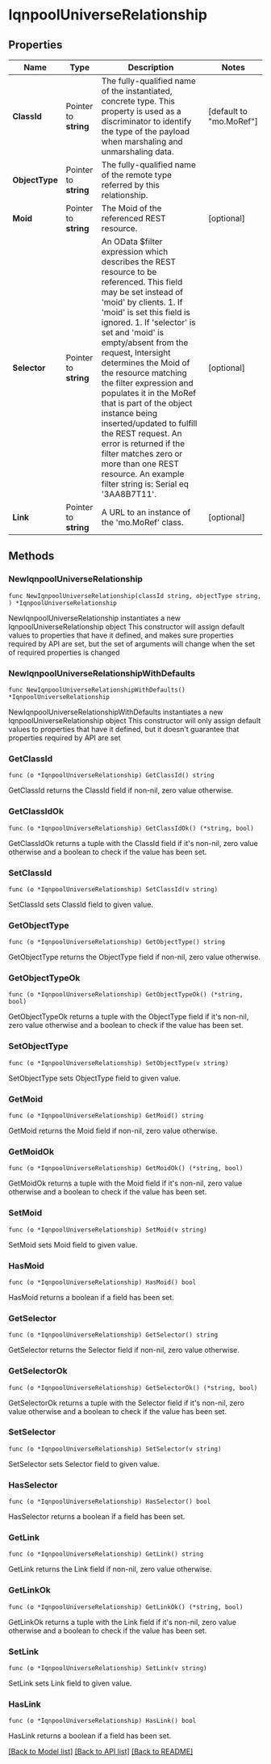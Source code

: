 # IqnpoolUniverseRelationship

## Properties

Name | Type | Description | Notes
------------ | ------------- | ------------- | -------------
**ClassId** | Pointer to **string** | The fully-qualified name of the instantiated, concrete type. This property is used as a discriminator to identify the type of the payload when marshaling and unmarshaling data. | [default to "mo.MoRef"]
**ObjectType** | Pointer to **string** | The fully-qualified name of the remote type referred by this relationship. | 
**Moid** | Pointer to **string** | The Moid of the referenced REST resource. | [optional] 
**Selector** | Pointer to **string** | An OData $filter expression which describes the REST resource to be referenced. This field may be set instead of &#39;moid&#39; by clients. 1. If &#39;moid&#39; is set this field is ignored. 1. If &#39;selector&#39; is set and &#39;moid&#39; is empty/absent from the request, Intersight determines the Moid of the resource matching the filter expression and populates it in the MoRef that is part of the object instance being inserted/updated to fulfill the REST request. An error is returned if the filter matches zero or more than one REST resource. An example filter string is: Serial eq &#39;3AA8B7T11&#39;. | [optional] 
**Link** | Pointer to **string** | A URL to an instance of the &#39;mo.MoRef&#39; class. | [optional] 

## Methods

### NewIqnpoolUniverseRelationship

`func NewIqnpoolUniverseRelationship(classId string, objectType string, ) *IqnpoolUniverseRelationship`

NewIqnpoolUniverseRelationship instantiates a new IqnpoolUniverseRelationship object
This constructor will assign default values to properties that have it defined,
and makes sure properties required by API are set, but the set of arguments
will change when the set of required properties is changed

### NewIqnpoolUniverseRelationshipWithDefaults

`func NewIqnpoolUniverseRelationshipWithDefaults() *IqnpoolUniverseRelationship`

NewIqnpoolUniverseRelationshipWithDefaults instantiates a new IqnpoolUniverseRelationship object
This constructor will only assign default values to properties that have it defined,
but it doesn't guarantee that properties required by API are set

### GetClassId

`func (o *IqnpoolUniverseRelationship) GetClassId() string`

GetClassId returns the ClassId field if non-nil, zero value otherwise.

### GetClassIdOk

`func (o *IqnpoolUniverseRelationship) GetClassIdOk() (*string, bool)`

GetClassIdOk returns a tuple with the ClassId field if it's non-nil, zero value otherwise
and a boolean to check if the value has been set.

### SetClassId

`func (o *IqnpoolUniverseRelationship) SetClassId(v string)`

SetClassId sets ClassId field to given value.


### GetObjectType

`func (o *IqnpoolUniverseRelationship) GetObjectType() string`

GetObjectType returns the ObjectType field if non-nil, zero value otherwise.

### GetObjectTypeOk

`func (o *IqnpoolUniverseRelationship) GetObjectTypeOk() (*string, bool)`

GetObjectTypeOk returns a tuple with the ObjectType field if it's non-nil, zero value otherwise
and a boolean to check if the value has been set.

### SetObjectType

`func (o *IqnpoolUniverseRelationship) SetObjectType(v string)`

SetObjectType sets ObjectType field to given value.


### GetMoid

`func (o *IqnpoolUniverseRelationship) GetMoid() string`

GetMoid returns the Moid field if non-nil, zero value otherwise.

### GetMoidOk

`func (o *IqnpoolUniverseRelationship) GetMoidOk() (*string, bool)`

GetMoidOk returns a tuple with the Moid field if it's non-nil, zero value otherwise
and a boolean to check if the value has been set.

### SetMoid

`func (o *IqnpoolUniverseRelationship) SetMoid(v string)`

SetMoid sets Moid field to given value.

### HasMoid

`func (o *IqnpoolUniverseRelationship) HasMoid() bool`

HasMoid returns a boolean if a field has been set.

### GetSelector

`func (o *IqnpoolUniverseRelationship) GetSelector() string`

GetSelector returns the Selector field if non-nil, zero value otherwise.

### GetSelectorOk

`func (o *IqnpoolUniverseRelationship) GetSelectorOk() (*string, bool)`

GetSelectorOk returns a tuple with the Selector field if it's non-nil, zero value otherwise
and a boolean to check if the value has been set.

### SetSelector

`func (o *IqnpoolUniverseRelationship) SetSelector(v string)`

SetSelector sets Selector field to given value.

### HasSelector

`func (o *IqnpoolUniverseRelationship) HasSelector() bool`

HasSelector returns a boolean if a field has been set.

### GetLink

`func (o *IqnpoolUniverseRelationship) GetLink() string`

GetLink returns the Link field if non-nil, zero value otherwise.

### GetLinkOk

`func (o *IqnpoolUniverseRelationship) GetLinkOk() (*string, bool)`

GetLinkOk returns a tuple with the Link field if it's non-nil, zero value otherwise
and a boolean to check if the value has been set.

### SetLink

`func (o *IqnpoolUniverseRelationship) SetLink(v string)`

SetLink sets Link field to given value.

### HasLink

`func (o *IqnpoolUniverseRelationship) HasLink() bool`

HasLink returns a boolean if a field has been set.


[[Back to Model list]](../README.md#documentation-for-models) [[Back to API list]](../README.md#documentation-for-api-endpoints) [[Back to README]](../README.md)


